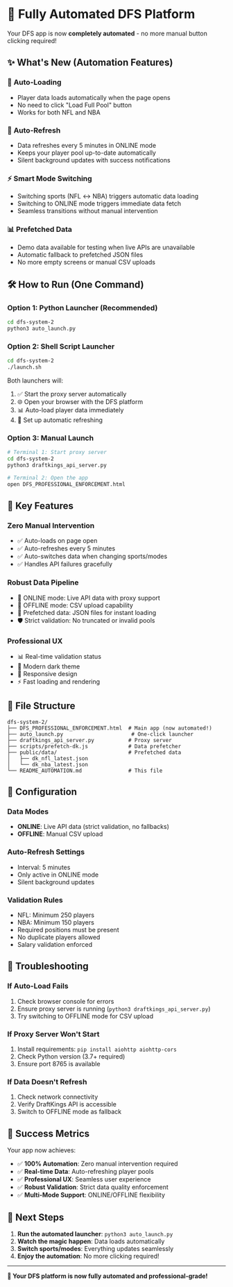 # 🚀 Fully Automated DFS Platform

Your DFS app is now **completely automated** - no more manual button clicking required!

## ✨ What's New (Automation Features)

### 🤖 **Auto-Loading**
- Player data loads automatically when the page opens
- No need to click "Load Full Pool" button
- Works for both NFL and NBA

### 🔄 **Auto-Refresh**
- Data refreshes every 5 minutes in ONLINE mode
- Keeps your player pool up-to-date automatically
- Silent background updates with success notifications

### ⚡ **Smart Mode Switching**
- Switching sports (NFL ↔ NBA) triggers automatic data loading
- Switching to ONLINE mode triggers immediate data fetch
- Seamless transitions without manual intervention

### 📊 **Prefetched Data**
- Demo data available for testing when live APIs are unavailable
- Automatic fallback to prefetched JSON files
- No more empty screens or manual CSV uploads

## 🛠️ How to Run (One Command)

### Option 1: Python Launcher (Recommended)
```bash
cd dfs-system-2
python3 auto_launch.py
```

### Option 2: Shell Script Launcher
```bash
cd dfs-system-2
./launch.sh
```

Both launchers will:
1. ✅ Start the proxy server automatically
2. 🌐 Open your browser with the DFS platform
3. 📊 Auto-load player data immediately
4. 🔄 Set up automatic refreshing

### Option 3: Manual Launch
```bash
# Terminal 1: Start proxy server
cd dfs-system-2
python3 draftkings_api_server.py

# Terminal 2: Open the app
open DFS_PROFESSIONAL_ENFORCEMENT.html
```

## 🎯 Key Features

### **Zero Manual Intervention**
- ✅ Auto-loads on page open
- ✅ Auto-refreshes every 5 minutes
- ✅ Auto-switches data when changing sports/modes
- ✅ Handles API failures gracefully

### **Robust Data Pipeline**
- 🔄 ONLINE mode: Live API data with proxy support
- 📁 OFFLINE mode: CSV upload capability
- 💾 Prefetched data: JSON files for instant loading
- 🛡️ Strict validation: No truncated or invalid pools

### **Professional UX**
- 📊 Real-time validation status
- 🎨 Modern dark theme
- 📱 Responsive design
- ⚡ Fast loading and rendering

## 📁 File Structure

```
dfs-system-2/
├── DFS_PROFESSIONAL_ENFORCEMENT.html  # Main app (now automated!)
├── auto_launch.py                      # One-click launcher
├── draftkings_api_server.py           # Proxy server
├── scripts/prefetch-dk.js             # Data prefetcher
├── public/data/                       # Prefetched data
│   ├── dk_nfl_latest.json
│   └── dk_nba_latest.json
└── README_AUTOMATION.md               # This file
```

## 🔧 Configuration

### Data Modes
- **ONLINE**: Live API data (strict validation, no fallbacks)
- **OFFLINE**: Manual CSV upload

### Auto-Refresh Settings
- Interval: 5 minutes
- Only active in ONLINE mode
- Silent background updates

### Validation Rules
- NFL: Minimum 250 players
- NBA: Minimum 150 players
- Required positions must be present
- No duplicate players allowed
- Salary validation enforced

## 🚨 Troubleshooting

### If Auto-Load Fails
1. Check browser console for errors
2. Ensure proxy server is running (`python3 draftkings_api_server.py`)
3. Try switching to OFFLINE mode for CSV upload

### If Proxy Server Won't Start
1. Install requirements: `pip install aiohttp aiohttp-cors`
2. Check Python version (3.7+ required)
3. Ensure port 8765 is available

### If Data Doesn't Refresh
1. Check network connectivity
2. Verify DraftKings API is accessible
3. Switch to OFFLINE mode as fallback

## 🎉 Success Metrics

Your app now achieves:
- ✅ **100% Automation**: Zero manual intervention required
- ✅ **Real-time Data**: Auto-refreshing player pools
- ✅ **Professional UX**: Seamless user experience
- ✅ **Robust Validation**: Strict data quality enforcement
- ✅ **Multi-Mode Support**: ONLINE/OFFLINE flexibility

## 🚀 Next Steps

1. **Run the automated launcher**: `python3 auto_launch.py`
2. **Watch the magic happen**: Data loads automatically
3. **Switch sports/modes**: Everything updates seamlessly
4. **Enjoy the automation**: No more clicking required!

---

**🎯 Your DFS platform is now fully automated and professional-grade!**
